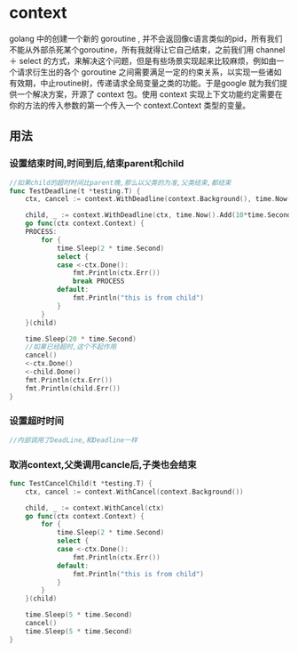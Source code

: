 # context
golang 中的创建一个新的 goroutine , 并不会返回像c语言类似的pid，所有我们不能从外部杀死某个goroutine，所有我就得让它自己结束，之前我们用 channel ＋ select 的方式，来解决这个问题，但是有些场景实现起来比较麻烦，例如由一个请求衍生出的各个 goroutine 之间需要满足一定的约束关系，以实现一些诸如有效期，中止routine树，传递请求全局变量之类的功能。于是google 就为我们提供一个解决方案，开源了 context 包。使用 context 实现上下文功能约定需要在你的方法的传入参数的第一个传入一个 context.Context 类型的变量。
## 用法
### 设置结束时间,时间到后,结束parent和child
```go
//如果child的超时时间比parent晚,那么以父类的为准,父类结束,都结束
func TestDeadline(t *testing.T) {
	ctx, cancel := context.WithDeadline(context.Background(), time.Now().Add(5*time.Second))

	child, _ := context.WithDeadline(ctx, time.Now().Add(10*time.Second))
	go func(ctx context.Context) {
	PROCESS:
		for {
			time.Sleep(2 * time.Second)
			select {
			case <-ctx.Done():
				fmt.Println(ctx.Err())
				break PROCESS
			default:
				fmt.Println("this is from child")
			}
		}
	}(child)

	time.Sleep(20 * time.Second)
	//如果已经超时,这个不起作用
	cancel()
	<-ctx.Done()
	<-child.Done()
	fmt.Println(ctx.Err())
	fmt.Println(child.Err())
}
```
### 设置超时时间
```go
//内部调用了DeadLine,和Deadline一样
```
### 取消context,父类调用cancle后,子类也会结束
```go
func TestCancelChild(t *testing.T) {
	ctx, cancel := context.WithCancel(context.Background())

	child, _ := context.WithCancel(ctx)
	go func(ctx context.Context) {
		for {
			time.Sleep(2 * time.Second)
			select {
			case <-ctx.Done():
				fmt.Println(ctx.Err())
			default:
				fmt.Println("this is from child")
			}
		}
	}(child)

	time.Sleep(5 * time.Second)
	cancel()
	time.Sleep(5 * time.Second)
}
```